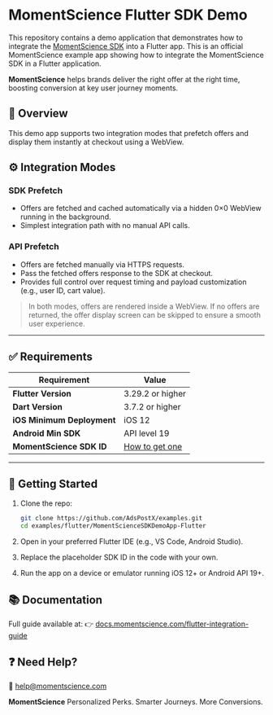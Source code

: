 # MomentScience Flutter SDK Demo

This repository contains a demo application that demonstrates how to integrate the [MomentScience SDK](https://docs.momentscience.com/flutter-integration-guide) into a Flutter app.
This is an official MomentScience example app showing how to integrate the MomentScience SDK in a Flutter application.

**MomentScience** helps brands deliver the right offer at the right time, boosting conversion at key user journey moments.



## 📖 Overview

This demo app supports two integration modes that prefetch offers and display them instantly at checkout using a WebView.



## ⚙️ Integration Modes

### SDK Prefetch

* Offers are fetched and cached automatically via a hidden 0×0 WebView running in the background.
* Simplest integration path with no manual API calls.

### API Prefetch

* Offers are fetched manually via HTTPS requests.
* Pass the fetched offers response to the SDK at checkout.
* Provides full control over request timing and payload customization (e.g., user ID, cart value).

> In both modes, offers are rendered inside a WebView. If no offers are returned, the offer display screen can be skipped to ensure a smooth user experience.

---

## ✅ Requirements

| Requirement                | Value                                                                |
| -------------------------- | -------------------------------------------------------------------- |
| **Flutter Version**        | 3.29.2 or higher                                                     |
| **Dart Version**           | 3.7.2 or higher                                                      |
| **iOS Minimum Deployment** | iOS 12                                                               |
| **Android Min SDK**        | API level 19                                                         |
| **MomentScience SDK ID**   | [How to get one](https://docs.momentscience.com/getting-your-sdk-id) |

---

## 🚀 Getting Started

1. Clone the repo:

   ```bash
   git clone https://github.com/AdsPostX/examples.git
   cd examples/flutter/MomentScienceSDKDemoApp-Flutter
   ```
2. Open in your preferred Flutter IDE (e.g., VS Code, Android Studio).
3. Replace the placeholder SDK ID in the code with your own.
4. Run the app on a device or emulator running iOS 12+ or Android API 19+.


## 📚 Documentation

Full guide available at:
👉 [docs.momentscience.com/flutter-integration-guide](https://docs.momentscience.com/flutter-integration-guide)



## ❓ Need Help?

📧 [help@momentscience.com](mailto:help@momentscience.com)


**MomentScience** Personalized Perks. Smarter Journeys. More Conversions.
